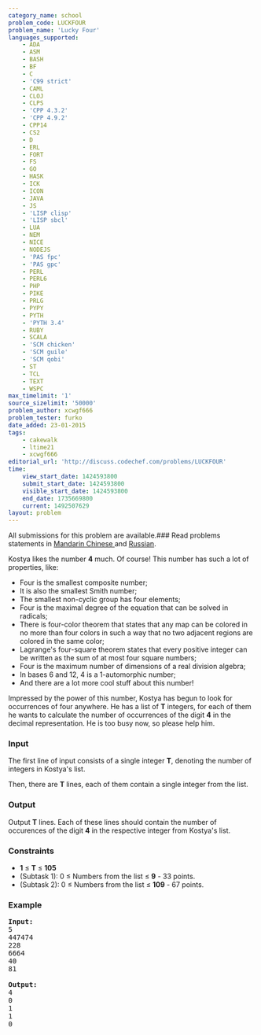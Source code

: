 ```yaml
---
category_name: school
problem_code: LUCKFOUR
problem_name: 'Lucky Four'
languages_supported:
    - ADA
    - ASM
    - BASH
    - BF
    - C
    - 'C99 strict'
    - CAML
    - CLOJ
    - CLPS
    - 'CPP 4.3.2'
    - 'CPP 4.9.2'
    - CPP14
    - CS2
    - D
    - ERL
    - FORT
    - FS
    - GO
    - HASK
    - ICK
    - ICON
    - JAVA
    - JS
    - 'LISP clisp'
    - 'LISP sbcl'
    - LUA
    - NEM
    - NICE
    - NODEJS
    - 'PAS fpc'
    - 'PAS gpc'
    - PERL
    - PERL6
    - PHP
    - PIKE
    - PRLG
    - PYPY
    - PYTH
    - 'PYTH 3.4'
    - RUBY
    - SCALA
    - 'SCM chicken'
    - 'SCM guile'
    - 'SCM qobi'
    - ST
    - TCL
    - TEXT
    - WSPC
max_timelimit: '1'
source_sizelimit: '50000'
problem_author: xcwgf666
problem_tester: furko
date_added: 23-01-2015
tags:
    - cakewalk
    - ltime21
    - xcwgf666
editorial_url: 'http://discuss.codechef.com/problems/LUCKFOUR'
time:
    view_start_date: 1424593800
    submit_start_date: 1424593800
    visible_start_date: 1424593800
    end_date: 1735669800
    current: 1492507629
layout: problem
---
```

All submissions for this problem are available.###  Read problems statements in [Mandarin Chinese ](http://www.codechef.com/download/translated/LTIME21/mandarin/LUCKFOUR.pdf) and [Russian](http://www.codechef.com/download/translated/LTIME21/russian/LUCKFOUR.pdf).

Kostya likes the number **4** much. Of course! This number has such a lot of properties, like:

- Four is the smallest composite number;
- It is also the smallest Smith number;
- The smallest non-cyclic group has four elements;
- Four is the maximal degree of the equation that can be solved in radicals;
- There is four-color theorem that states that any map can be colored in no more than four colors in such a way that no two adjacent regions are colored in the same color;
- Lagrange's four-square theorem states that every positive integer can be written as the sum of at most four square numbers;
- Four is the maximum number of dimensions of a real division algebra;
- In bases 6 and 12, 4 is a 1-automorphic number;
- And there are a lot more cool stuff about this number!

Impressed by the power of this number, Kostya has begun to look for occurrences of four anywhere. He has a list of **T** integers, for each of them he wants to calculate the number of occurrences of the digit **4** in the decimal representation. He is too busy now, so please help him.

### Input

The first line of input consists of a single integer **T**, denoting the number of integers in Kostya's list.

Then, there are **T** lines, each of them contain a single integer from the list.

### Output

Output **T** lines. Each of these lines should contain the number of occurences of the digit **4** in the respective integer from Kostya's list.

### Constraints

- **1** ≤ **T** ≤ **105**
- (Subtask 1): 0 ≤ Numbers from the list ≤ **9** - 33 points.
- (Subtask 2): 0 ≤ Numbers from the list ≤ **109** - 67 points.

### Example

<pre><b>Input:</b>
5
447474
228
6664
40
81

<b>Output:</b>
4
0
1
1
0
</pre>